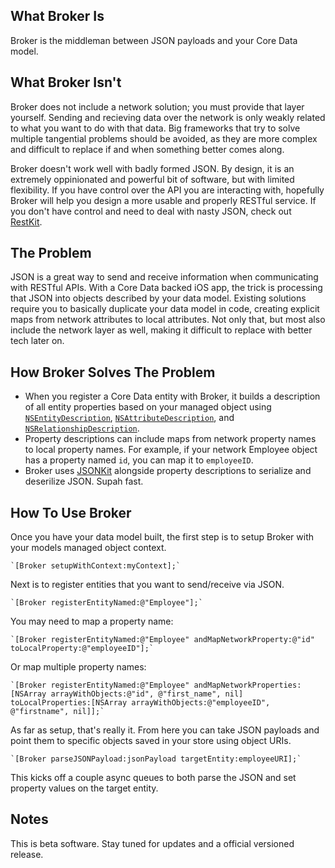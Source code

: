 ## What Broker Is
Broker is the middleman between JSON payloads and your Core Data model.

## What Broker Isn't
Broker does not include a network solution; you must provide that layer yourself.  Sending and recieving data over the network is only weakly related to what you want to do with that data.  Big frameworks that try to solve multiple tangential problems should be avoided, as they are more complex and difficult to replace if and when something better comes along.

Broker doesn't work well with badly formed JSON.  By design, it is an extremely oppinionated and powerful bit of software, but with limited flexibility.  If you have control over the API you are interacting with, hopefully Broker will help you design a more usable and properly RESTful service.  If you don't have control and need to deal with nasty JSON, check out [RestKit](http://restkit.org/).

## The Problem
JSON is a great way to send and receive information when communicating with RESTful APIs.  With a Core Data backed iOS app, the trick is processing that JSON into objects described by your data model.  Existing solutions require you to basically duplicate your data model in code, creating explicit maps from network attributes to local attributes.  Not only that, but most also include the network layer as well, making it difficult to replace with better tech later on.

## How Broker Solves The Problem
*  When you register a Core Data entity with Broker, it builds a description of all entity properties based on your managed object using [ `NSEntityDescription`](http://developer.apple.com/library/mac/#documentation/Cocoa/Reference/CoreDataFramework/Classes/NSEntityDescription_Class/NSEntityDescription.html), [`NSAttributeDescription`](http://developer.apple.com/library/mac/#documentation/Cocoa/Reference/CoreDataFramework/Classes/NSAttributeDescription_Class/reference.html#//apple_ref/occ/cl/NSAttributeDescription), and [`NSRelationshipDescription`](http://developer.apple.com/library/mac/#documentation/Cocoa/Reference/CoreDataFramework/Classes/NSRelationshipDescription_Class/NSRelationshipDescription.html#//apple_ref/occ/cl/NSRelationshipDescription).
*  Property descriptions can include maps from network property names to local property names. For example, if your network Employee object has a property named `id`, you can map it to `employeeID`.
*  Broker uses [JSONKit](https://github.com/johnezang/JSONKit) alongside property descriptions to serialize and deserilize JSON.  Supah fast.

## How To Use Broker
Once you have your data model built, the first step is to setup Broker with your models managed object context.

	`[Broker setupWithContext:myContext];`
 
Next is to register entities that you want to send/receive via JSON.

	`[Broker registerEntityNamed:@"Employee"];`

You may need to map a property name:

	`[Broker registerEntityNamed:@"Employee" andMapNetworkProperty:@"id" toLocalProperty:@"employeeID"];`

Or map multiple property names:

	`[Broker registerEntityNamed:@"Employee" andMapNetworkProperties:[NSArray arrayWithObjects:@"id", @"first_name", nil] toLocalProperties:[NSArray arrayWithObjects:@"employeeID", @"firstname", nil]];`

As far as setup, that's really it.  From here you can take JSON payloads and point them to specific objects saved in your store using object URIs.

	`[Broker parseJSONPayload:jsonPayload targetEntity:employeeURI];`

This kicks off a couple async queues to both parse the JSON and set property values on the target entity.

Notes
-------------------------

This is beta software.  Stay tuned for updates and a official versioned release.

